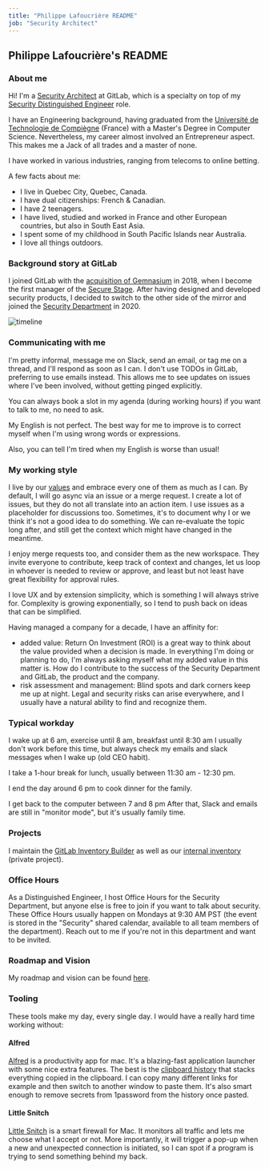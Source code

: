 ```yaml
---
title: "Philippe Lafoucrière README"
job: "Security Architect"
---
```


## Philippe Lafoucrière's README

### About me

Hi! I'm a [Security Architect](/job-families/security/security-engineer#security-architect) at
GitLab, which is a specialty on top of my [Security Distinguished Engineer](/job-families/security/security-engineer#distinguished-security-engineer) role.

I have an Engineering background, having graduated from the
[Université de Technologie de Compiègne](https://www.utc.fr/en/) (France) with a Master's Degree in Computer Science.
Nevertheless, my career almost involved an Entrepreneur aspect. This makes me a Jack of all
trades and a master of none.

I have worked in various industries, ranging from telecoms to online betting.

A few facts about me:

- I live in Quebec City, Quebec, Canada.
- I have dual citizenships: French & Canadian.
- I have 2 teenagers.
- I have lived, studied and worked in France and other European countries, but also in South East Asia.
- I spent some of my childhood in South Pacific Islands near Australia.
- I love all things outdoors.

### Background story at GitLab

I joined GitLab with the [acquisition of Gemnasium](https://about.gitlab.com/press/releases/2018-01-30-gemnasium-acquisition/)
in 2018, when I become the first
manager of the [Secure Stage](https://about.gitlab.com/direction/application_security_testing/). After having designed and developed security
products, I decided to switch to the other side of the mirror and joined the [Security Department](/handbook/security) in 2020.

![timeline](/images/security/readmes/timeline.png)

### Communicating with me

I'm pretty informal, message me on Slack, send an email, or tag me on a thread, and I'll respond as
soon as I can. I don't use TODOs in GitLab, preferring to use emails instead. This allows me to see
updates on issues where I've been involved, without getting pinged explicitly.

You can always book a slot in my agenda (during working hours) if you want to talk to me, no need to
ask.

My English is not perfect. The best way for me to improve is to correct myself when I'm using wrong
words or expressions.

Also, you can tell I'm tired when my English is worse than usual!

### My working style

I live by our [values](/handbook/values/) and embrace every one of them as much as I can. By
default, I will go async via an issue or a merge request. I create a lot of issues, but they do not
all translate into an action item. I use issues as a placeholder for discussions too. Sometimes,
it's to document why I or we think it's not a good idea to do something. We can re-evaluate the
topic long after, and still get the context which might have changed in the meantime.

I enjoy merge requests too, and consider them as the new workspace. They invite everyone to contribute,
keep track of context and changes, let us loop in whoever is needed to review or approve, and least
but not least have great flexibility for approval rules.

I love UX and by extension simplicity, which is something I will always strive for. Complexity is
growing exponentially, so I tend to push back on ideas that can be simplified.

Having managed a company for a decade, I have an affinity for:

- added value: Return On Investment (ROI) is a great way to think about the value provided when a
  decision is made. In everything I'm doing or planning to do, I'm always asking
  myself what my added value in this matter is. How do I contribute to the success of the Security
  Department and GitLab, the product and the company.
- risk assessment and management: Blind spots and dark corners keep me up at night. Legal and
  security risks can arise everywhere, and I usually have a natural ability to find and recognize
  them.

### Typical workday

I wake up at 6 am, exercise until 8 am, breakfast until 8:30 am I usually don't work before
this time, but always check my emails and slack messages when I wake up (old CEO habit).

I take a 1-hour break for lunch, usually between 11:30 am - 12:30 pm.

I end the day around 6 pm to cook dinner for the family.

I get back to the computer between 7 and 8 pm After that, Slack and emails are still in "monitor
mode", but it's usually family time.

### Projects

I maintain the [GitLab Inventory Builder](https://gitlab.com/gitlab-com/gl-security/product-security/gib)
as well as our [internal inventory](https://gitlab.com/gitlab-com/gl-security/product-security/inventory)
(private project).

### Office Hours

As a Distinguished Engineer, I host Office Hours for the Security Department, but anyone else is
free to join if you want to talk about security. These Office Hours usually happen on Mondays at
9:30 AM PST (the event is stored in the "Security" shared calendar, available to all team members of
the department). Reach out to me if you're not in this department and want to be invited.

### Roadmap and Vision

My roadmap and vision can be found [here](https://gitlab.com/groups/gitlab-com/gl-security/-/epics/174).

### Tooling

These tools make my day, every single day. I would have a really hard time working without:

#### Alfred

[Alfred](https://www.alfredapp.com/) is a productivity app for mac. It's a blazing-fast application
launcher with some nice extra features. The best is the [clipboard history](https://www.alfredapp.com/help/features/clipboard/)
that stacks everything copied in the clipboard.
I can copy many different links for example and then switch to another window to paste
them. It's also smart enough to remove secrets from 1password from the history once pasted.

#### Little Snitch

[Little Snitch](https://www.obdev.at/products/littlesnitch/index.html) is a smart firewall for Mac.
It monitors all traffic and lets me choose what I accept or not. More importantly, it will trigger a
pop-up when a new and unexpected connection is initiated, so I can spot if a program is trying to
send something behind my back.
